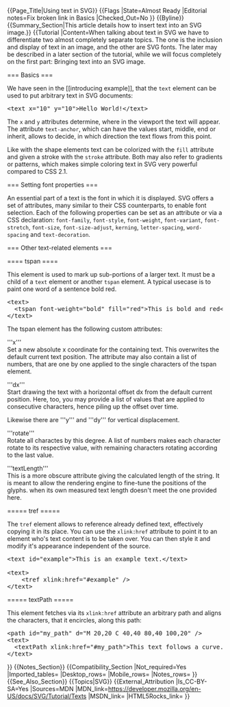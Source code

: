 {{Page_Title|Using text in SVG}}
{{Flags
|State=Almost Ready
|Editorial notes=Fix broken link in Basics
|Checked_Out=No
}}
{{Byline}}
{{Summary_Section|This article details how to insert text into an SVG image.}}
{{Tutorial
|Content=When talking about text in SVG we have to differentiate two almost completely separate topics. The one is the inclusion and display of text in an image, and the other are SVG fonts. The later may be described in a later section of the tutorial, while we will focus completely on the first part: Bringing text into an SVG image.
 
=== Basics ===
 
We have seen in the [[introducing example]], that the <code>text</code> element can be used to put arbitrary text in SVG documents:
 
<pre>&lt;text x="10" y="10"&gt;Hello World!&lt;/text&gt;</pre>
 
The <code>x</code> and <code>y</code> attributes determine, where in the viewport the text will appear. The attribute <code>text-anchor</code>, which can have the values start, middle, end or inherit, allows to decide, in which direction the text flows from this point.
 
Like with the shape elements text can be colorized with the <code>fill</code> attribute and given a stroke with the <code>stroke</code> attribute. Both may also refer to gradients or patterns, which makes simple coloring text in SVG very powerful compared to CSS 2.1.
 
=== Setting font properties ===
 
An essential part of a text is the font in which it is displayed. SVG offers a set of attributes, many similar to their CSS counterparts, to enable font selection. Each of the following properties can be set as an attribute or via a CSS declaration: <code>font-family</code>, <code>font-style</code>, <code>font-weight</code>, <code>font-variant</code>, <code>font-stretch</code>, <code>font-size</code>, <code>font-size-adjust</code>, <code>kerning</code>, <code>letter-spacing</code>, <code>word-spacing</code> and <code>text-decoration</code>.
 
=== Other text-related elements ===
 
==== tspan ====
 
This element is used to mark up sub-portions of a larger text. It must be a child of a <code>text</code> element or another <code>tspan</code> element. A typical usecase is to paint one word of a sentence bold red.
 
<pre>&lt;text&gt;
  &lt;tspan font-weight="bold" fill="red"&gt;This is bold and red&lt;/tspan&gt;
&lt;/text&gt;</pre>
 
The tspan element has the following custom attributes:

'''x'''<br>
Set a new absolute x coordinate for the containing text. This overwrites the default current text position. The attribute may also contain a list of numbers, that are one by one applied to the single characters of the tspan element.
 
'''dx'''<br>
Start drawing the text with a horizontal offset dx from the default current position. Here, too, you may provide a list of values that are applied to consecutive characters, hence piling up the offset over time.
 
Likewise there are '''y''' and '''dy''' for vertical displacement.
 
'''rotate'''<br>
Rotate all charactes by this degree. A list of numbers makes each character rotate to its respective value, with remaining characters rotating according to the last value.
 
'''textLength'''<br>
This is a more obscure attribute giving the calculated length of the string. It is meant to allow the rendering engine to fine-tune the positions of the glyphs. when its own measured text length doesn't meet the one provided here.
 
===== tref =====
 
The <code>tref</code> element allows to reference already defined text, effectively copying it in its place. You can use the <code>xlink:href</code> attribute to point it to an element who's text content is to be taken over. You can then style it and modify it's appearance independent of the source.
 
<pre>&lt;text id="example"&gt;This is an example text.&lt;/text&gt;

&lt;text&gt;
    &lt;tref xlink:href="#example" /&gt;
&lt;/text&gt;</pre>
 
===== textPath =====
 
This element fetches via its <code>xlink:href</code> attribute an arbitrary path and aligns the characters, that it encircles, along this path:

<pre>&lt;path id="my_path" d="M 20,20 C 40,40 80,40 100,20" /&gt;
&lt;text&gt;
  &lt;textPath xlink:href="#my_path"&gt;This text follows a curve.&lt;/textPath&gt;
&lt;/text&gt;</pre>
}}
{{Notes_Section}}
{{Compatibility_Section
|Not_required=Yes
|Imported_tables=
|Desktop_rows=
|Mobile_rows=
|Notes_rows=
}}
{{See_Also_Section}}
{{Topics|SVG}}
{{External_Attribution
|Is_CC-BY-SA=Yes
|Sources=MDN
|MDN_link=https://developer.mozilla.org/en-US/docs/SVG/Tutorial/Texts
|MSDN_link=
|HTML5Rocks_link=
}}